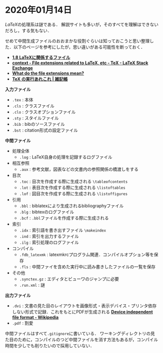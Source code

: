 # 2020年01月14日 

$LaTeX$の処理系は謎である．
解説サイトも多いが，そのすべてを理解はできないだろし，する気もない．

せめて中間生成ファイルのおおまかな役割ぐらいは知っておこうと思い整理した．以下のページを参考にしたが，思い違いがある可能性を断っておく．


* **[1.8 LaTeXに関係するファイル](https://cns-guide.sfc.keio.ac.jp/2001/11/1/8.html)**
* **[context - File extensions related to LaTeX, etc - TeX - LaTeX Stack Exchange](https://tex.stackexchange.com/questions/7770/file-extensions-related-to-latex-etc)**
* **[What do the file extensions mean?](https://hopf.math.purdue.edu/doc/html/suffixes.html)**
* **[TeX の実行あれこれ | 雑記帳](https://blog.miz-ar.info/2016/12/running-tex/)**



**入力ファイル**

* `.tex` : 本体
* `.cls` : クラスファイル
* `.clo` : クラスオプションファイル
* `.sty` : スタイルファイル
* `.bib` : bibのソースファイル
* `.bst` : citation形式の設定ファイル

**中間ファイル**

* 処理全体
    * `.log` : LaTeX自身の処理を記録するログファイル
* 相互参照
    * `.aux` : 参考文献，図表などの文書内の参照関係の橋渡しをする
* 目次
    * `.toc` : 目次を作成する際に生成される `\tableofcontents`
    * `.lot` : 表目次を作成する際に生成される `\listoftables`
    * `.lof` : 図目次を作成する際に生成される `\listoffigures`
* 引用
    * `.bbl` : biblatexにより生成されるbibliographyファイル
    * `.blg` : bibtexのログファイル
    * `.bcf` : `.bbl`ファイルを作成する際に生成される 
* 索引
    * `.idx` : 索引語を書き出すファイル `\makeindex`
    * `.ind` : 索引を出力するファイル
    * `.ilg` : 索引処理のログファイル
* コンパイル
    * `.fdb_latexmk` : latexmkrcプログラム関連．コンパイルオプション等を保存
    * `.fls` : 中間ファイを含めた実行中に読み書きしたファイルの一覧を保存
* その他
    * `.synctex.gz` : エディタとビューワのジャンプに必要
    * `.run.xml` : 謎 

**出力ファイル**

* `.dvi` : 文書の見た目のレイアウトを画像形式・表示デバイス・プリンタ依存しない形式で記録．これをもとにPDFが生成される **[Device independent file format - Wikipedia](https://en.wikipedia.org/wiki/Device_independent_file_format)**
* `.pdf` : 割愛



中間ファイルはすべて`.gitignore`に書いている．
ワーキングディレクトリの見た目のために，コンパイルのつど中間ファイルを消す方法もあるが，コンパイル時間を少しでも削りたいので採用していない．

